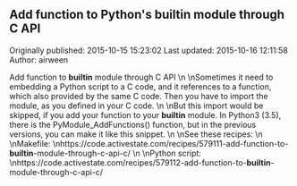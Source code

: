 ## Add function to Python's __builtin__ module through C API

Originally published: 2015-10-15 15:23:02
Last updated: 2015-10-16 12:11:58
Author: airween 

Add function to __builtin__ module through C API\n\nSometimes it need to embedding a Python script to a C code, and it references to a function, which also provided by the same C code. Then you have to import the module, as you defined in your C code.\n\nBut this import would be skipped, if you add your function to your __builtin__ module. In Python3 (3.5), there is the PyModule_AddFunctions() function, but in the previous versions, you can make it like this snippet.\n\nSee these recipes:\n\nMakefile:\nhttps://code.activestate.com/recipes/579111-add-function-to-__builtin__-module-through-c-api-c/\n\nPython script:\nhttps://code.activestate.com/recipes/579112-add-function-to-__builtin__-module-through-c-api-c/